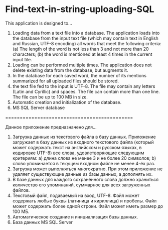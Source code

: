 # Find-text-in-string-uploading-SQL

This application is designed to...
1.	Loading data from a text file into a database. 
The application loads into the database from the input text file (which may contain text in English and Russian, UTF-8 encoding) all words that meet the following criteria:
     (a) The length of the word is not less than 3 and not more than 20 characters;
  	(b) the word is mentioned at least 4 times in the current input file.
3.	Loading can be performed multiple times. The application does not delete existing data from the database, but augments it.
4.	In the database for each saved word, the number of its mentions summarized for all uploaded files should be stored.
5. the text file fed to the input is UTF-8. The file may contain any letters (Latin and Cyrillic) and spaces. The file can contain more than one line. The file can be up to 100 MB in size.
6. Automatic creation and initialization of the database.
7. MS SQL Server database

============================================

Данное приложение предназначено для...
1.	Загрузка данных из текстового файла в базу данных. 
Приложение загружает в базу данных из входного текстового файла (который может содержать текст на английском и русском языках, в кодировке UTF-8) все слова, удовлетворяющие следующим критериям:
 a)	длина слова не менее 3 и не более 20 символов;
 b)	слово упоминается в текущем входном файле не менее 4-ёх раз.
2.	Загрузка может выполняться многократно. При этом приложение не удаляет существующие данные из базы данных, а дополнять их.
3.	В базе данных для каждого сохранённого слова должно храниться количество его упоминаний, суммарное для всех загруженных файлов.
4.	Текстовый файл, подаваемый на вход,  UTF-8. Файл может содержать любые буквы (латиница и кириллица) и пробелы. Файл может содержать более одной строки. Файл может иметь размер до 100 МБ.
5. Автоматическое создание и инициализация базы данных.
6. База данных MS SQL Server
